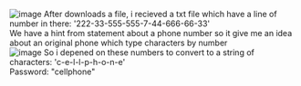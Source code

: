 ![image](https://github.com/user-attachments/assets/d3e0986d-b414-4eba-9969-0a88272eaef8)
After downloads a file, i recieved a txt file which have a line of number in there: '222-33-555-555-7-44-666-66-33'  
We have a hint from statement about a phone number so it give me an idea about an original phone which type characters by number  
![image](https://github.com/user-attachments/assets/de28ee07-e463-4c19-957c-eeec2598936c)
So i depened on these numbers to convert to a string of characters: 'c-e-l-l-p-h-o-n-e'  
Password: "cellphone"
